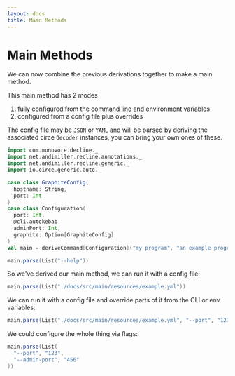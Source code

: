 ```yaml
---
layout: docs
title: Main Methods 
---
```


# Main Methods

We can now combine the previous derivations together to make a main method.

This main method has 2 modes

1. fully configured from the command line and environment variables
2. configured from a config file plus overrides

The config file may be `JSON` or `YAML` and will be parsed by deriving the associated circe `Decoder` instances, you can bring your own ones of these.

```scala mdoc
import com.monovore.decline._
import net.andimiller.recline.annotations._
import net.andimiller.recline.generic._
import io.circe.generic.auto._
```

```scala mdoc:to-string
case class GraphiteConfig(
  hostname: String,
  port: Int
)
case class Configuration(
  port: Int, 
  @cli.autokebab
  adminPort: Int,
  graphite: Option[GraphiteConfig]
)
val main = deriveCommand[Configuration]("my program", "an example program")

main.parse(List("--help"))
```

So we've derived our main method, we can run it with a config file:

```scala mdoc:to-string
main.parse(List("./docs/src/main/resources/example.yml"))
```

We can run it with a config file and override parts of it from the CLI or env variables:
```scala mdoc:to-string
main.parse(List("./docs/src/main/resources/example.yml", "--port", "1234"), env = Map("ADMIN_PORT" -> "9876"))
```

We could configure the whole thing via flags:
```scala mdoc:to-string
main.parse(List(
  "--port", "123",
  "--admin-port", "456"
))
```
